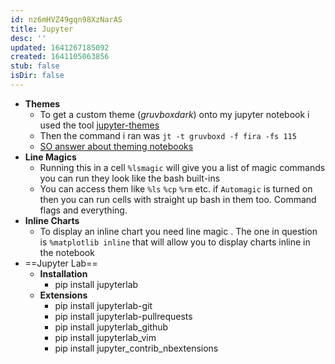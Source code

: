 ```yaml
---
id: nz6mHVZ49gqn98XzNarAS
title: Jupyter
desc: ''
updated: 1641267185092
created: 1641105063856
stub: false
isDir: false
---
```


- **Themes**
  - To get a custom theme (_gruvboxdark_) onto my jupyter notebook i used the tool [jupyter-themes](https://github.com/dunovank/jupyter-themes)
  - Then the command i ran was `jt -t gruvboxd -f fira -fs 115`
  - [SO answer about theming notebooks](https://stackoverflow.com/questions/46510192/change-the-theme-in-jupyter-notebook#46561480)
- **Line Magics**
  - Running this in a cell `%lsmagic` will give you a list of magic commands you can run they look like the bash built-ins
  - You can access them like `%ls` `%cp` `%rm` etc. if `Automagic` is turned on then you can run cells with straight up bash in them too. Command flags and everything.
- **Inline Charts**
  - To display an inline chart you need line magic . The one in question is `%matplotlib inline` that will allow you to display charts inline in the notebook
- ==Jupyter Lab==
  - **Installation**
    - pip install jupyterlab
  - **Extensions**
    - pip install jupyterlab-git
    - pip install jupyterlab-pullrequests
    - pip install jupyterlab_github
    - pip install jupyterlab_vim
    - pip install jupyter_contrib_nbextensions
